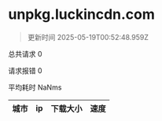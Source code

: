 
  # unpkg.luckincdn.com

  > 更新时间 2025-05-19T00:52:48.959Z
  
  总共请求 0

  请求报错 0

  平均耗时 NaNms

|城市|ip|下载大小|速度|
|-----|----------|---|---|

  